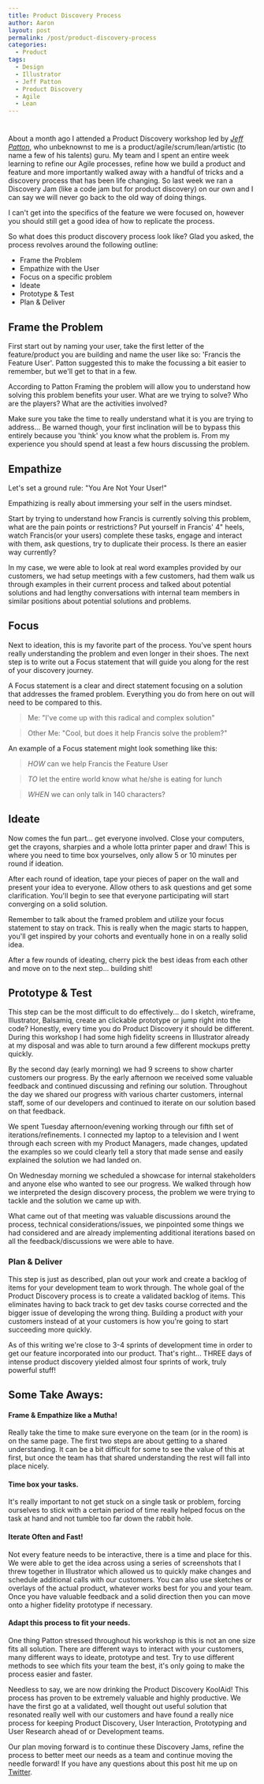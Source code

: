 ```yaml
---
title: Product Discovery Process
author: Aaron
layout: post
permalink: /post/product-discovery-process
categories:
  - Product
tags:
  - Design
  - Illustrator
  - Jeff Patton
  - Product Discovery
  - Agile
  - Lean
---
```

# 

[1]: http://comakewith.us
[2]: http://twitter.com/aaronkwhite

About a month ago I attended a Product Discovery workshop led by *[Jeff Patton][1]*, who unbeknownst to me is a product/agile/scrum/lean/artistic (to name a few of his talents) guru. My team and I spent an entire week learning to refine our Agile processes, refine how we build a product and feature and more importantly walked away with a handful of tricks and a discovery process that has been life changing. So last week we ran a Discovery Jam (like a code jam but for product discovery) on our own and I can say we will never go back to the old way of doing things.

I can't get into the specifics of the feature we were focused on, however you should still get a good idea of how to replicate the process.

So what does this product discovery process look like? Glad you asked, the process revolves around the following outline:

* Frame the Problem
* Empathize with the User
* Focus on a specific problem
* Ideate
* Prototype & Test
* Plan & Deliver


## Frame the Problem
First start out by naming your user, take the first letter of the feature/product you are building and name the user like so: 'Francis the Feature User'. Patton suggested this to make the focussing a bit easier to remember, but we'll get to that in a few.


According to Patton Framing the problem will allow you to understand how solving this problem benefits your user. What are we trying to solve? Who are the players? What are the activities involved?

Make sure you take the time to really understand what it is you are trying to address... Be warned though, your first inclination will be to bypass this entirely because you 'think' you know what the problem is. From my experience you should spend at least a few hours discussing the problem.


## Empathize
Let's set a ground rule: "You Are Not Your User!"

Empathizing is really about immersing your self in the users mindset.

Start by trying to understand how Francis is currently solving this problem, what are the pain points or restrictions? Put yourself in Francis' 4" heels, watch Francis(or your users) complete these tasks, engage and interact with them, ask questions, try to duplicate their process. Is there an easier way currently?

In my case, we were able to look at real word examples provided by our customers, we had setup meetings with a few customers, had them walk us through examples in their current process and talked about potential solutions and had lengthy conversations with internal team members in similar positions about potential solutions and problems.


## Focus
Next to ideation, this is my favorite part of the process. You've spent hours really understanding the problem and even longer in their shoes. The next step is to write out a Focus statement that will guide you along for the rest of your discovery journey.

A Focus statement is a clear and direct statement focusing on a solution that addresses the framed problem. Everything you do from here on out will need to be compared to this.

> Me: "I've come up with this radical and complex solution"

> Other Me: "Cool, but does it help Francis solve the problem?"

An example of a Focus statement might look something like this:

> *HOW* can we help Francis the Feature User

> *TO* let the entire world know what he/she is eating for lunch

> *WHEN* we can only talk in 140 characters?


## Ideate
Now comes the fun part... get everyone involved. Close your computers, get the crayons, sharpies and a whole lotta printer paper and draw! This is where you need to time box yourselves, only allow 5 or 10 minutes per round if ideation.

After each round of ideation, tape your pieces of paper on the wall and present your idea to everyone. Allow others to ask questions and get some clarification. You'll begin to see that everyone participating will start converging on a solid solution.

Remember to talk about the framed problem and utilize your focus statement to stay on track. This is really when the magic starts to happen, you'll get inspired by your cohorts and eventually hone in on a really solid idea.

After a few rounds of ideating, cherry pick the best ideas from each other and move on to the next step... building shit!


## Prototype & Test
This step can be the most difficult to do effectively... do I sketch, wireframe, Illustrator, Balsamiq, create an clickable prototype or jump right into the code? Honestly, every time you do Product Discovery it should be different. During this workshop I had some high fidelity screens in Illustrator already at my disposal and was able to turn around a few different mockups pretty quickly.

By the second day (early morning) we had 9 screens to show charter customers our progress. By the early afternoon we received some valuable feedback and continued discussing and refining our solution. Throughout the day we shared our progress with various charter customers, internal staff, some of our developers and continued to iterate on our solution based on that feedback.

We spent Tuesday afternoon/evening working through our fifth set of iterations/refinements. I connected my laptop to a television and I went through each screen with my Product Managers, made changes, updated the examples so we could clearly tell a story that made sense and easily explained the solution we had landed on.

On Wednesday morning we scheduled a showcase for internal stakeholders and anyone else who wanted to see our progress. We walked through how we interpreted the design discovery process, the problem we were trying to tackle and the solution we came up with.

What came out of that meeting was valuable discussions around the process, technical considerations/issues, we pinpointed some things we had considered and are already implementing additional iterations based on all the feedback/discussions we were able to have.


### Plan & Deliver
This step is just as described, plan out your work and create a backlog of items for your development team to work through. The whole goal of the Product Discovery process is to create a validated backlog of items. This eliminates having to back track to get dev tasks course corrected and the bigger issue of developing the wrong thing. Building a product *with* your customers instead of at your customers is how you're going to start succeeding more quickly.

As of this writing we're close to 3-4 sprints of development time in order to get our feature incorporated into our product. That's right... THREE days of intense product discovery yielded almost four sprints of work, truly powerful stuff!



## Some Take Aways:

#### Frame & Empathize like a Mutha!
Really take the time to make sure everyone on the team (or in the room) is on the same page. The first two steps are about getting to a shared understanding. It can be a bit difficult for some to see the value of this at first, but once the team has that shared understanding the rest will fall into place nicely.

#### Time box your tasks.
It's really important to not get stuck on a single task or problem, forcing ourselves to stick with a certain period of time really helped focus on the task at hand and not tumble too far down the rabbit hole.

#### Iterate Often and Fast!
Not every feature needs to be interactive, there is a time and place for this. We were able to get the idea across using a series of screenshots that I threw together in Illustrator which allowed us to quickly make changes and schedule additional calls with our customers. You can also use sketches or overlays of the actual product, whatever works best for you and your team. Once you have valuable feedback and a solid direction then you can move onto a higher fidelity prototype if necessary.

#### Adapt this process to fit your needs.
One thing Patton stressed throughout his workshop is this is not an one size fits all solution. There are different ways to interact with your customers, many different ways to ideate, prototype and test. Try to use different methods to see which fits your team the best, it's only going to make the process easier and faster.

Needless to say, we are now drinking the Product Discovery KoolAid! This process has proven to be extremely valuable and highly productive. We have the first go at a validated, well thought out useful solution that resonated really well with our customers and have found a really nice process for keeping Product Discovery, User Interaction, Prototyping and User Research ahead of or Development teams.

Our plan moving forward is to continue these Discovery Jams, refine the process to better meet our needs as a team and continue moving the needle forward! If you have any questions about this post hit me up on [Twitter][2].
